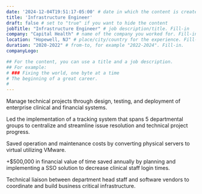 ```yaml
---
date: '2024-12-04T19:51:17-05:00' # date in which the content is created - defaults to "today"
title: 'Infrastructure Engineer'
draft: false # set to "true" if you want to hide the content 
jobTitle: "Infrastructure Engineer" # job description/title. Fill-in
company: "Capital Health" # name of the company you worked for. Fill-in
location: "Hopewell, NJ" # place/city/country for the experience. Fill-in.
duration: "2020-2022" # from-to, for example "2022-2024". Fill-in.
companyLogo:

## For the content, you can use a title and a job description.
## For example:
# ### Fixing the world, one byte at a time
# The beginning of a great career. 
# 
---
```

Manage technical projects through design, testing, and deployment of enterprise clinical and financial systems.

Led the implementation of a tracking system that spans 5 departmental groups to centralize and streamline issue resolution and technical project progress.

Saved operation and maintenance costs by converting physical servers to virtual utilizing VMware.

+$500,000 in financial value of time saved annually by planning and implementing a SSO solution to decrease clinical staff login times.

Technical liaison between department head staff and software vendors to coordinate and build business critical infrastructure.
